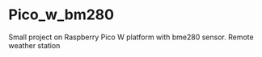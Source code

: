 # Pico_w_bm280
Small project on Raspberry Pico W platform with bme280 sensor. Remote weather station
